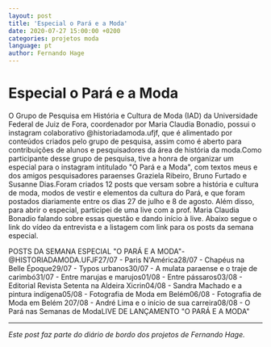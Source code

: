 ```yaml
---
layout: post
title: 'Especial o Pará e a Moda'
date: 2020-07-27 15:00:00 +0200
categories: projetos moda
language: pt
author: Fernando Hage
---
```


# Especial o Pará e a Moda

O Grupo de Pesquisa em História e Cultura de Moda (IAD) da Universidade Federal de Juiz de Fora, coordenador por Maria Claudia Bonadio, possui o instagram colaborativo @historiadamoda.ufjf, que é alimentado por conteúdos criados pelo grupo de pesquisa, assim como é aberto para contribuições de alunos e pesquisadores da área de história da moda.Como participante desse grupo de pesquisa, tive a honra de organizar um especial para o instagram intitulado "O Pará e a Moda", com textos meus e dos amigos pesquisadores paraenses Graziela Ribeiro, Bruno Furtado e Susanne Dias.Foram criados 12 posts que versam sobre a história e cultura de moda, modos de vestir e elementos da cultura do Pará, e que foram postados diariamente entre os dias 27 de julho e 8 de agosto. Além disso, para abrir o especial, participei de uma live com a prof. Maria Claudia Bonadio falando sobre essas questão e dando início à live. Abaixo segue o link do vídeo da entrevista e a listagem com link para os posts da semana especial.

POSTS DA SEMANA ESPECIAL "O PARÁ E A MODA"- @HISTORIADAMODA.UFJF27/07 - Paris N'América28/07 - Chapéus na Belle Époque29/07 - Typos urbanos30/07 - A mulata paraense e o traje de carimbó31/07 - Entre marujas e marujos01/08 - Entre pássaros03/08 - Editorial Revista Setenta na Aldeira Xicrin04/08 - Sandra Machado e a pintura indígena05/08 - Fotografia de Moda em Belém06/08 - Fotografia de Moda em Belém 207/08 - André Lima e o início de sua carreira08/08 - O Pará nas Semanas de Moda​LIVE DE LANÇAMENTO "O PARÁ E A MODA"

---

*Este post faz parte do diário de bordo dos projetos de Fernando Hage.*